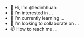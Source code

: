 - 👋 Hi, I’m @ledinhhuan
- 👀 I’m interested in ...
- 🌱 I’m currently learning ...
- 💞️ I’m looking to collaborate on ...
- 📫 How to reach me ...

<!---
ledinhhuan/ledinhhuan is a ✨ special ✨ repository because its `README.md` (this file) appears on your GitHub profile.
You can click the Preview link to take a look at your changes.
--->
